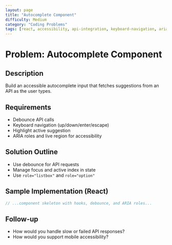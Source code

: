```yaml
---
layout: page
title: "Autocomplete Component"
difficulty: Medium
category: "Coding Problems"
tags: [react, accessibility, api-integration, keyboard-navigation, aria]
---
```


# Problem: Autocomplete Component

## Description

Build an accessible autocomplete input that fetches suggestions from an API as the user types.

## Requirements

- Debounce API calls
- Keyboard navigation (up/down/enter/escape)
- Highlight active suggestion
- ARIA roles and live region for accessibility

## Solution Outline

- Use debounce for API requests
- Manage focus and active index in state
- Use `role="listbox"` and `role="option"`

## Sample Implementation (React)

```jsx
// ...component skeleton with hooks, debounce, and ARIA roles...
```

## Follow-up

- How would you handle slow or failed API responses?
- How would you support mobile accessibility?
